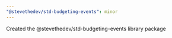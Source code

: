 ```yaml
---
"@stevethedev/std-budgeting-events": minor
---
```


Created the @stevethedev/std-budgeting-events library package
